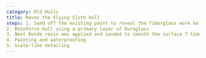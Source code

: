 ```yaml
---
category: Old Hulls
title: Reuse the Flying Sloth Hull
steps: 1. Sand off the existing paint to reveal the fiberglass work below
2. Reinforce hull using a primary layer of Duraglass
3. Next Bondo resin was applied and sanded to smooth the surface 7 times
4. Painting and waterproofing 
5. Scale-like detailing
---
```

